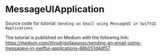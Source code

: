 # MessageUIApplication

Source code for tutorial: `Sending an Email using MessageUI in SwiftUI Applications`

The tutorial is published on Medium with the following link: https://medium.com/@rodrigollagunoc/sending-an-email-using-messageui-in-swiftui-applications-88b051d4df57
